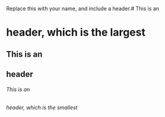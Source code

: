 Replace this with your name, and include a header.\# This is an <h1> header, which is the largest
## This is an <h2> header
###### This is an <h6> header, which is the smallest
